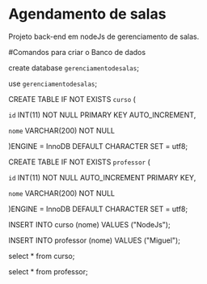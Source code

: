 # Agendamento de salas

Projeto back-end em nodeJs de gerenciamento de salas.

#Comandos para criar o Banco de dados

create database `gerenciamentodesalas`;

use `gerenciamentodesalas`;

CREATE TABLE IF NOT EXISTS `curso` (

  `id` INT(11) NOT NULL PRIMARY KEY AUTO_INCREMENT,
  
  `nome` VARCHAR(200) NOT NULL
  
)ENGINE = InnoDB DEFAULT CHARACTER SET = utf8;


CREATE TABLE IF NOT EXISTS `professor` (

  `id` INT(11) NOT NULL AUTO_INCREMENT PRIMARY KEY,
  
  `nome` VARCHAR(200) NOT NULL
  
)ENGINE = InnoDB DEFAULT CHARACTER SET = utf8;


INSERT INTO curso (nome) VALUES ("NodeJs");

INSERT INTO professor (nome) VALUES ("Miguel");

select * from curso;

select * from professor;
